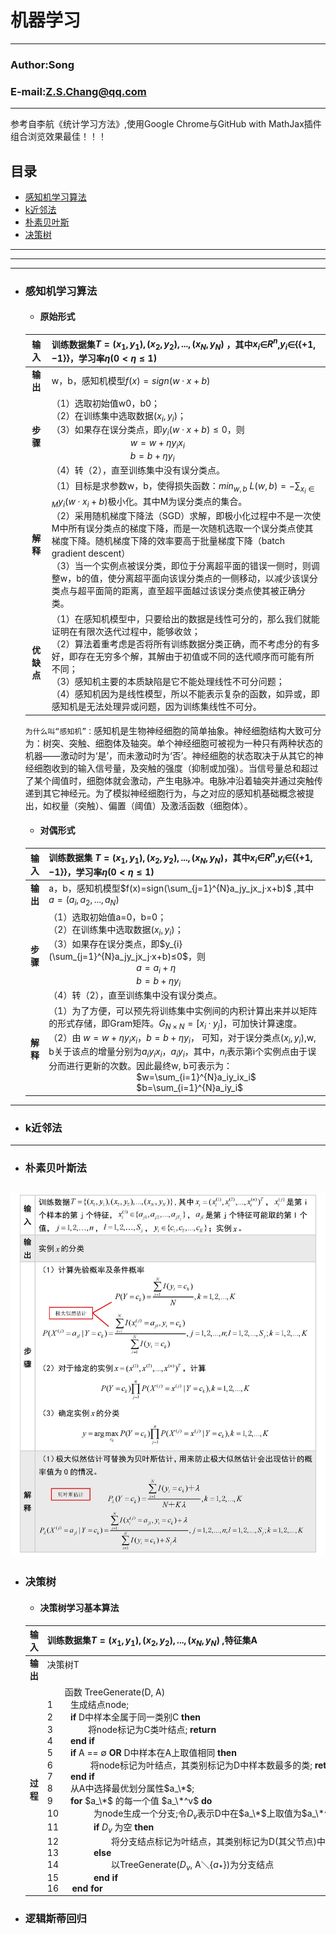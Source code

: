 机器学习
=======

****
### Author:Song
### E-mail:Z.S.Chang@qq.com
****
参考自李航《统计学习方法》,使用Google Chrome与GitHub with MathJax插件组合浏览效果最佳！！！
## 目录
* [感知机学习算法](#感知机学习算法)
* [k近邻法](#k近邻法)
* [朴素贝叶斯](#朴素贝叶斯)
* [决策树](#决策树)
***
---
___
* ### 感知机学习算法
    * #### **原始形式**  
    
    |**输入**| 训练数据集$T={(x_1,y_1),(x_2,y_2),...,(x_N,y_N)}$ ，其中$x_i$∈$R^n$,$y_i$∈{$\{+1,-1\}$}，学习率$η(0<η≤1)$  |
    |:---------:|:-------------|
    |**输出**| w，b，感知机模型$f(x)=sign(w·x+b)$ |  
    |**步骤**  |（1）选取初始值w0，b0；<br>（2）在训练集中选取数据$(x_i,y_i)$；<br>（3）如果存在误分类点，即$y_{i}(w·x+b)≤0$，则<br>　　　　　　　　　$w=w+ηy_ix_i$<br>　　　　　　　　　$b=b+ηy_i$  <br>（4）转（2），直至训练集中没有误分类点。   |
    |**解释**  | （1）目标是求参数w，b，使得损失函数：$min_{w,b}$ $L(w,b)=- \sum_{x_{i}∈M} y_{i}(w·x_i+b)$极小化。其中M为误分类点的集合。<br>（2）采用随机梯度下降法（SGD）求解，即极小化过程中不是一次使M中所有误分类点的梯度下降，而是一次随机选取一个误分类点使其梯度下降。随机梯度下降的效率要高于批量梯度下降（batch gradient descent）<br>（3）当一个实例点被误分类，即位于分离超平面的错误一侧时，则调整w，b的值，使分离超平面向该误分类点的一侧移动，以减少该误分类点与超平面简的距离，直至超平面越过该误分类点使其被正确分类。|
    |**优缺点**|（1）在感知机模型中，只要给出的数据是线性可分的，那么我们就能证明在有限次迭代过程中，能够收敛；<br>（2）算法着重考虑是否将所有训练数据分类正确，而不考虑分的有多好，即存在无穷多个解，其解由于初值或不同的迭代顺序而可能有所不同；<br>（3）感知机主要的本质缺陷是它不能处理线性不可分问题；<br>（4）感知机因为是线性模型，所以不能表示复杂的函数，如异或，即感知机是无法处理异或问题，因为训练集线性不可分。|
    
    `为什么叫“感知机”：`感知机是生物神经细胞的简单抽象。神经细胞结构大致可分为：树突、突触、细胞体及轴突。单个神经细胞可被视为一种只有两种状态的机器——激动时为‘是’，而未激动时为‘否’。神经细胞的状态取决于从其它的神经细胞收到的输入信号量，及突触的强度（抑制或加强）。当信号量总和超过了某个阈值时，细胞体就会激动，产生电脉冲。电脉冲沿着轴突并通过突触传递到其它神经元。为了模拟神经细胞行为，与之对应的感知机基础概念被提出，如权量（突触）、偏置（阈值）及激活函数（细胞体）。
    * #### **对偶形式**  
    |**输入** |训练数据集 $T={(x_1,y_1),(x_2,y_2),...,(x_N,y_N)}$，其中$x_i$∈$R^n$,$y_i$∈{$\{+1,-1\}$}，学习率$η(0<η≤1)$|
    |:---------:|:-------------|
    |**输出** |a，b，感知机模型$f(x)=sign(\sum_{j=1}^{N}a_jy_jx_j·x+b)$ ,其中$a=(a_i,a_2,...,a_N)$|
    |**步骤**|（1）选取初始值a=0，b=0；<br>（2）在训练集中选取数据$(x_i,y_i)$；<br>  （3）如果存在误分类点，即$y_{i}(\sum_{j=1}^{N}a_jy_jx_j·x+b)≤0$，则<br>　　　　　　　　　　$a=a_i+η$<br>　　　　　　　　　　$b=b+ηy_i$  <br>（4）转（2），直至训练集中没有误分类点。|  
    |**解释**|（1）为了方便，可以预先将训练集中实例间的内积计算出来并以矩阵的形式存储，即Gram矩阵。$G_{N×N}=[x_{i}·y_{j}]$，可加快计算速度。<br> （2）由 $w=w+ηy_ix_i$，$b=b+ηy_i$， 可知，对于误分类点$(x_i, y_i)$,w, b关于该点的增量分别为$a_iy_ix_i$，$a_iy_i$，其中，$n_i$表示第i个实例点由于误分而进行更新的次数。因此最终w, b可表示为：<br>　　　　　　　　　　$w=\sum_{i=1}^{N}a_iy_ix_i$ <br>　　　　　　　　　　$b=\sum_{i=1}^{N}a_iy_i$  |
----
* ### k近邻法
----

* ### 朴素贝叶斯法
![朴素贝叶斯法](https://github.com/Changzhisong/MachineLearning/blob/master/朴素贝叶斯.jpg) 
----
* ### 决策树
    * #### **决策树学习基本算法**  
    
    |**输入**| 训练数据集$T={(x_1,y_1),(x_2,y_2),...,(x_N,y_N)}$ ,特征集A|
    |:----:|:-----|
    |**输出**| 决策树T 　　　　　　　　　　　　　　　　　　　　　　　　　　　　　　　　　　　　　　　　　　　　　　　  |  
    |**过程**|　　函数 TreeGenerate(D, A)  <br>1　　生成结点node;  <br>2　　**if** D中样本全属于同一类别C **then**  <br>3　　　　将node标记为C类叶结点; **return**  <br>4　　**end if**  <br>5　　**if** A == ∅ **OR** D中样本在A上取值相同 **then**  <br>6　　　　        将node标记为叶结点，其类别标记为D中样本数最多的类; **return**  <br>7　　**end if**  <br>8　　从A中选择最优划分属性$a_\*$;  <br>9　　**for** $a_\*$ 的每一个值 $a_\*^v$ **do**  <br>10　　　　为node生成一个分支;令$D_v$表示D中在$a_\*$上取值为$a_\*^v$的样本子集;  <br>11　　　　**if** $D_v$ 为空 **then**  <br>12　　　　　　将分支结点标记为叶结点，其类别标记为D(其父节点)中样本最多的类; **return**  <br>13　　　　**else**  <br>14　　　　　　以TreeGenerate($D_v$, A＼{$a_{*}$})为分支结点  <br>15　　　　**end if**  <br>16 　  **end for**  <br>|

* ### 逻辑斯蒂回归


